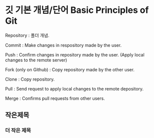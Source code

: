 # 깃 기본 개념/단어 Basic Principles of Git

Repository : 폴더 개념.

Commit : Make changes in respository made by the user.

Push : Confirm changes in repository made by the user. (Apply local changes to the remote server)

Fork (only on Github) : Copy repository made by the other user.

Clone : Copy repository.

Pull : Send request to apply local changes to the remote depository. 

Merge : Confirms pull requests from other users.  

## 작은제목
### 더 작은 제목 
